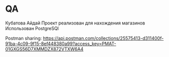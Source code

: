 # QA
Кубатова Айдай
Проект реализован для нахождения магазинов
Использован PostgreSQl

Postman sharing:
https://api.postman.com/collections/25575413-d311400f-91ba-4c09-9f15-8ef448380a99?access_key=PMAT-01GXGS56D7XMMDZX872VTXW6A4
